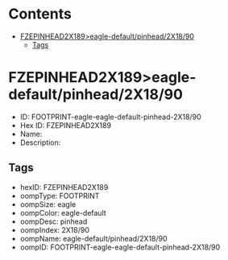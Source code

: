 



Contents
========

* [FZEPINHEAD2X189>eagle-default/pinhead/2X18/90](#fzepinhead2x189eagle-defaultpinhead2x1890)
	* [Tags](#tags)

# FZEPINHEAD2X189>eagle-default/pinhead/2X18/90

- ID: FOOTPRINT-eagle-eagle-default-pinhead-2X18/90
- Hex ID: FZEPINHEAD2X189
- Name: 
- Description: 

## Tags

- hexID: FZEPINHEAD2X189
- oompType: FOOTPRINT
- oompSize: eagle
- oompColor: eagle-default
- oompDesc: pinhead
- oompIndex: 2X18/90
- oompName: eagle-default/pinhead/2X18/90
- oompID: FOOTPRINT-eagle-eagle-default-pinhead-2X18/90
